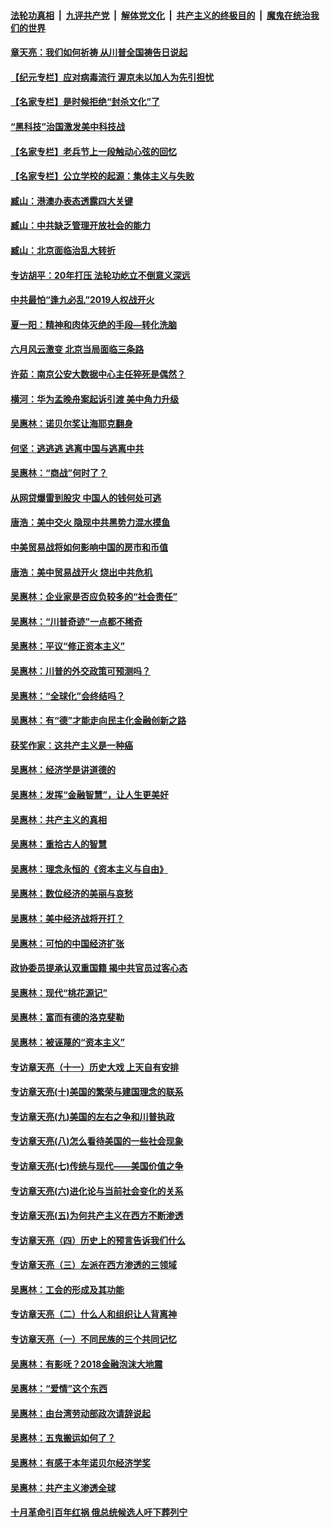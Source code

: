 ####  [法轮功真相](../../../../basic/blob/master/README.md?t=07070431) &nbsp;|&nbsp; [九评共产党](../../../../9ping.md/blob/master/README.md?t=07070431) &nbsp;|&nbsp; [解体党文化](../../../../jtdwh.md/blob/master/README.md?t=07070431)  &nbsp;|&nbsp; [共产主义的终极目的](../../../../gczydzjmd.md/blob/master/README.md?t=07070431) &nbsp;|&nbsp; [魔鬼在统治我们的世界](../../../../mgztzwmdsj.md/blob/master/README.md?t=07070431) 

#### [章天亮：我们如何祈祷 从川普全国祷告日说起](../pages/nsc423/n11944627.md?t=07070431) 

#### [【纪元专栏】应对病毒流行 渥京未以加人为先引担忧](../pages/nsc423/n11875714.md?t=07070431) 

#### [【名家专栏】是时候拒绝“封杀文化”了](../pages/nsc423/n11814093.md?t=07070431) 

#### [“黑科技”治国激发美中科技战](../pages/nsc423/n11638056.md?t=07070431) 

#### [【名家专栏】老兵节上一段触动心弦的回忆](../pages/nsc423/n11646016.md?t=07070431) 

#### [【名家专栏】公立学校的起源：集体主义与失败](../pages/nsc423/n11601833.md?t=07070431) 

#### [臧山：港澳办表态透露四大关键](../pages/nsc423/n11421628.md?t=07070431) 

#### [臧山：中共缺乏管理开放社会的能力](../pages/nsc423/n11407457.md?t=07070431) 

#### [臧山：北京面临治乱大转折](../pages/nsc423/n11406895.md?t=07070431) 

#### [专访胡平：20年打压 法轮功屹立不倒意义深远](../pages/nsc423/n11398800.md?t=07070431) 

#### [中共最怕“逢九必乱”2019人权战开火](../pages/nsc423/n11385248.md?t=07070431) 

#### [夏一阳：精神和肉体灭绝的手段—转化洗脑](../pages/nsc423/n11368250.md?t=07070431) 

#### [六月风云激变 北京当局面临三条路](../pages/nsc423/n11313668.md?t=07070431) 

#### [许茹：南京公安大数据中心主任猝死是偶然？](../pages/nsc423/n11064744.md?t=07070431) 

#### [横河：华为孟晚舟案起诉引渡 美中角力升级](../pages/nsc423/n11027230.md?t=07070431) 

#### [吴惠林：诺贝尔奖让海耶克翻身](../pages/nsc423/n10890049.md?t=07070431) 

#### [何坚：逃逃逃 逃离中国与逃离中共](../pages/nsc423/n10592891.md?t=07070431) 

#### [吴惠林：“商战”何时了？](../pages/nsc423/n10573558.md?t=07070431) 

#### [从网贷爆雷到股灾 中国人的钱何处可逃](../pages/nsc423/n10572800.md?t=07070431) 

#### [唐浩：美中交火 隐现中共黑势力混水摸鱼](../pages/nsc423/n10544040.md?t=07070431) 

#### [中美贸易战将如何影响中国的房市和币值](../pages/nsc423/n10543697.md?t=07070431) 

#### [唐浩：美中贸易战开火 烧出中共危机](../pages/nsc423/n10540126.md?t=07070431) 

#### [吴惠林：企业家是否应负较多的“社会责任”](../pages/nsc423/n10535022.md?t=07070431) 

#### [吴惠林：“川普奇迹”一点都不稀奇](../pages/nsc423/n10512808.md?t=07070431) 

#### [吴惠林：平议“修正资本主义”](../pages/nsc423/n10495724.md?t=07070431) 

#### [吴惠林：川普的外交政策可预测吗？](../pages/nsc423/n10462387.md?t=07070431) 

#### [吴惠林：“全球化”会终结吗？](../pages/nsc423/n10452838.md?t=07070431) 

#### [吴惠林：有“德”才能走向民主化金融创新之路](../pages/nsc423/n10432292.md?t=07070431) 

#### [获奖作家：这共产主义是一种癌](../pages/nsc423/n10431541.md?t=07070431) 

#### [吴惠林：经济学是讲道德的](../pages/nsc423/n10398014.md?t=07070431) 

#### [吴惠林：发挥“金融智慧”，让人生更美好](../pages/nsc423/n10375019.md?t=07070431) 

#### [吴惠林：共产主义的真相](../pages/nsc423/n10351394.md?t=07070431) 

#### [吴惠林：重拾古人的智慧](../pages/nsc423/n10337691.md?t=07070431) 

#### [吴惠林：理念永恒的《资本主义与自由》](../pages/nsc423/n10316274.md?t=07070431) 

#### [吴惠林：数位经济的美丽与哀愁](../pages/nsc423/n10292946.md?t=07070431) 

#### [吴惠林：美中经济战将开打？](../pages/nsc423/n10258825.md?t=07070431) 

#### [吴惠林：可怕的中国经济扩张](../pages/nsc423/n10219147.md?t=07070431) 

#### [政协委员提承认双重国籍 揭中共官员过客心态](../pages/nsc423/n10208809.md?t=07070431) 

#### [吴惠林：现代“桃花源记”](../pages/nsc423/n10185234.md?t=07070431) 

#### [吴惠林：富而有德的洛克斐勒](../pages/nsc423/n10142264.md?t=07070431) 

#### [吴惠林：被诬蔑的“资本主义”](../pages/nsc423/n10124816.md?t=07070431) 

#### [专访章天亮（十一）历史大戏 上天自有安排](../pages/nsc423/n10094905.md?t=07070431) 

#### [专访章天亮(十)美国的繁荣与建国理念的联系](../pages/nsc423/n10094899.md?t=07070431) 

#### [专访章天亮(九)美国的左右之争和川普执政](../pages/nsc423/n10094889.md?t=07070431) 

#### [专访章天亮(八)怎么看待美国的一些社会现象](../pages/nsc423/n10094857.md?t=07070431) 

#### [专访章天亮(七)传统与现代——美国价值之争](../pages/nsc423/n10093140.md?t=07070431) 

#### [专访章天亮(六)进化论与当前社会变化的关系](../pages/nsc423/n10092036.md?t=07070431) 

#### [专访章天亮(五)为何共产主义在西方不断渗透](../pages/nsc423/n10083620.md?t=07070431) 

#### [专访章天亮（四）历史上的预言告诉我们什么](../pages/nsc423/n10083606.md?t=07070431) 

#### [专访章天亮（三）左派在西方渗透的三领域](../pages/nsc423/n10081115.md?t=07070431) 

#### [吴惠林：工会的形成及其功能](../pages/nsc423/n10080633.md?t=07070431) 

#### [专访章天亮（二）什么人和组织让人背离神](../pages/nsc423/n10076637.md?t=07070431) 

#### [专访章天亮（一）不同民族的三个共同记忆](../pages/nsc423/n10074188.md?t=07070431) 

#### [吴惠林：有影呒？2018金融泡沫大地震](../pages/nsc423/n10040534.md?t=07070431) 

#### [吴惠林：“爱情”这个东西](../pages/nsc423/n10019423.md?t=07070431) 

#### [吴惠林：由台湾劳动部政次请辞说起](../pages/nsc423/n9979679.md?t=07070431) 

#### [吴惠林：五鬼搬运如何了？](../pages/nsc423/n9925338.md?t=07070431) 

#### [吴惠林：有感于本年诺贝尔经济学奖](../pages/nsc423/n9871883.md?t=07070431) 

#### [吴惠林：共产主义渗透全球](../pages/nsc423/n9812748.md?t=07070431) 

#### [十月革命引百年红祸 俄总统候选人吁下葬列宁](../pages/nsc423/n9810182.md?t=07070431) 

